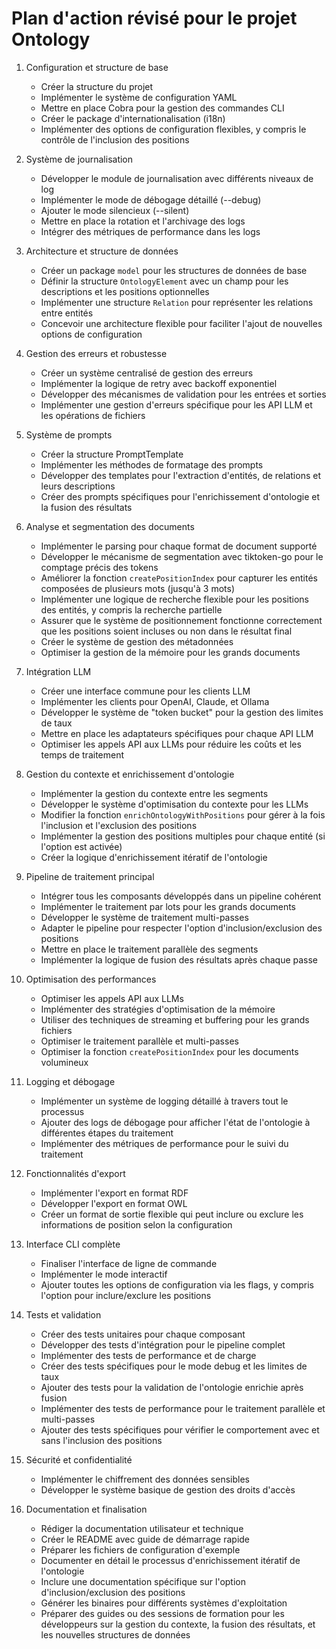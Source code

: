 # Plan d'action révisé pour le projet Ontology

1. Configuration et structure de base
   - Créer la structure du projet
   - Implémenter le système de configuration YAML
   - Mettre en place Cobra pour la gestion des commandes CLI
   - Créer le package d'internationalisation (i18n)
   - Implémenter des options de configuration flexibles, y compris le contrôle de l'inclusion des positions

2. Système de journalisation
   - Développer le module de journalisation avec différents niveaux de log
   - Implémenter le mode de débogage détaillé (--debug)
   - Ajouter le mode silencieux (--silent)
   - Mettre en place la rotation et l'archivage des logs
   - Intégrer des métriques de performance dans les logs

3. Architecture et structure de données
   - Créer un package `model` pour les structures de données de base
   - Définir la structure `OntologyElement` avec un champ pour les descriptions et les positions optionnelles
   - Implémenter une structure `Relation` pour représenter les relations entre entités
   - Concevoir une architecture flexible pour faciliter l'ajout de nouvelles options de configuration

4. Gestion des erreurs et robustesse
   - Créer un système centralisé de gestion des erreurs
   - Implémenter la logique de retry avec backoff exponentiel
   - Développer des mécanismes de validation pour les entrées et sorties
   - Implémenter une gestion d'erreurs spécifique pour les API LLM et les opérations de fichiers

5. Système de prompts
   - Créer la structure PromptTemplate
   - Implémenter les méthodes de formatage des prompts
   - Développer des templates pour l'extraction d'entités, de relations et leurs descriptions
   - Créer des prompts spécifiques pour l'enrichissement d'ontologie et la fusion des résultats

6. Analyse et segmentation des documents
   - Implémenter le parsing pour chaque format de document supporté
   - Développer le mécanisme de segmentation avec tiktoken-go pour le comptage précis des tokens
   - Améliorer la fonction `createPositionIndex` pour capturer les entités composées de plusieurs mots (jusqu'à 3 mots)
   - Implémenter une logique de recherche flexible pour les positions des entités, y compris la recherche partielle
   - Assurer que le système de positionnement fonctionne correctement que les positions soient incluses ou non dans le résultat final
   - Créer le système de gestion des métadonnées
   - Optimiser la gestion de la mémoire pour les grands documents

7. Intégration LLM
   - Créer une interface commune pour les clients LLM
   - Implémenter les clients pour OpenAI, Claude, et Ollama
   - Développer le système de "token bucket" pour la gestion des limites de taux
   - Mettre en place les adaptateurs spécifiques pour chaque API LLM
   - Optimiser les appels API aux LLMs pour réduire les coûts et les temps de traitement

8. Gestion du contexte et enrichissement d'ontologie
   - Implémenter la gestion du contexte entre les segments
   - Développer le système d'optimisation du contexte pour les LLMs
   - Modifier la fonction `enrichOntologyWithPositions` pour gérer à la fois l'inclusion et l'exclusion des positions
   - Implémenter la gestion des positions multiples pour chaque entité (si l'option est activée)
   - Créer la logique d'enrichissement itératif de l'ontologie

9. Pipeline de traitement principal
   - Intégrer tous les composants développés dans un pipeline cohérent
   - Implémenter le traitement par lots pour les grands documents
   - Développer le système de traitement multi-passes
   - Adapter le pipeline pour respecter l'option d'inclusion/exclusion des positions
   - Mettre en place le traitement parallèle des segments
   - Implémenter la logique de fusion des résultats après chaque passe

10. Optimisation des performances
    - Optimiser les appels API aux LLMs
    - Implémenter des stratégies d'optimisation de la mémoire
    - Utiliser des techniques de streaming et buffering pour les grands fichiers
    - Optimiser le traitement parallèle et multi-passes
    - Optimiser la fonction `createPositionIndex` pour les documents volumineux

11. Logging et débogage
    - Implémenter un système de logging détaillé à travers tout le processus
    - Ajouter des logs de débogage pour afficher l'état de l'ontologie à différentes étapes du traitement
    - Implémenter des métriques de performance pour le suivi du traitement

12. Fonctionnalités d'export
    - Implémenter l'export en format RDF
    - Développer l'export en format OWL
    - Créer un format de sortie flexible qui peut inclure ou exclure les informations de position selon la configuration

13. Interface CLI complète
    - Finaliser l'interface de ligne de commande
    - Implémenter le mode interactif
    - Ajouter toutes les options de configuration via les flags, y compris l'option pour inclure/exclure les positions

14. Tests et validation
    - Créer des tests unitaires pour chaque composant
    - Développer des tests d'intégration pour le pipeline complet
    - Implémenter des tests de performance et de charge
    - Créer des tests spécifiques pour le mode debug et les limites de taux
    - Ajouter des tests pour la validation de l'ontologie enrichie après fusion
    - Implémenter des tests de performance pour le traitement parallèle et multi-passes
    - Ajouter des tests spécifiques pour vérifier le comportement avec et sans l'inclusion des positions

15. Sécurité et confidentialité
    - Implémenter le chiffrement des données sensibles
    - Développer le système basique de gestion des droits d'accès

16. Documentation et finalisation
    - Rédiger la documentation utilisateur et technique
    - Créer le README avec guide de démarrage rapide
    - Préparer les fichiers de configuration d'exemple
    - Documenter en détail le processus d'enrichissement itératif de l'ontologie
    - Inclure une documentation spécifique sur l'option d'inclusion/exclusion des positions
    - Générer les binaires pour différents systèmes d'exploitation
    - Préparer des guides ou des sessions de formation pour les développeurs sur la gestion du contexte, la fusion des résultats, et les nouvelles structures de données